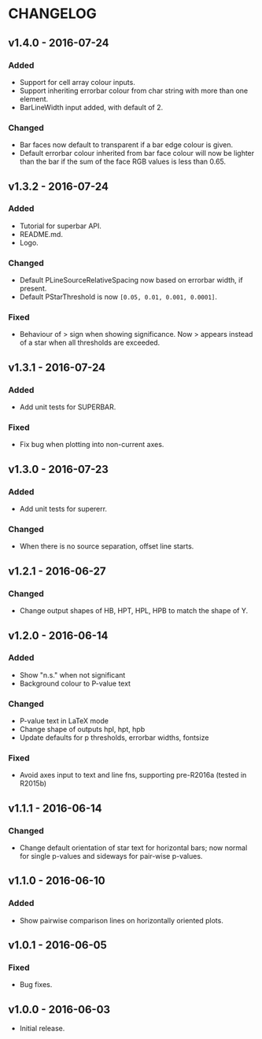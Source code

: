 CHANGELOG
=========

## v1.4.0 - 2016-07-24

### Added
- Support for cell array colour inputs.
- Support inheriting errorbar colour from char string with more than one
  element.
- BarLineWidth input added, with default of 2.

### Changed
- Bar faces now default to transparent if a bar edge colour is given.
- Default errorbar colour inherited from bar face colour will now be lighter
  than the bar if the sum of the face RGB values is less than 0.65.


## v1.3.2 - 2016-07-24
### Added
- Tutorial for superbar API.
- README.md.
- Logo.

### Changed
- Default PLineSourceRelativeSpacing now based on errorbar width, if present.
- Default PStarThreshold is now `[0.05, 0.01, 0.001, 0.0001]`.

### Fixed
- Behaviour of > sign when showing significance. Now > appears instead of a
  star when all thresholds are exceeded.


## v1.3.1 - 2016-07-24

### Added
- Add unit tests for SUPERBAR.

### Fixed
- Fix bug when plotting into non-current axes.


## v1.3.0 - 2016-07-23

### Added
- Add unit tests for supererr.

### Changed
- When there is no source separation, offset line starts.


## v1.2.1 - 2016-06-27

### Changed
- Change output shapes of HB, HPT, HPL, HPB to match the shape of Y.


## v1.2.0 - 2016-06-14

### Added
- Show "n.s." when not significant
- Background colour to P-value text

### Changed
- P-value text in LaTeX mode
- Change shape of outputs hpl, hpt, hpb
- Update defaults for p thresholds, errorbar widths, fontsize

### Fixed
- Avoid axes input to text and line fns, supporting pre-R2016a (tested in R2015b)


## v1.1.1 - 2016-06-14

### Changed
- Change default orientation of star text for horizontal bars; now normal for
single p-values and sideways for pair-wise p-values.


## v1.1.0 - 2016-06-10

### Added
- Show pairwise comparison lines on horizontally oriented plots.


## v1.0.1 - 2016-06-05

### Fixed
- Bug fixes.


## v1.0.0 - 2016-06-03
- Initial release.
